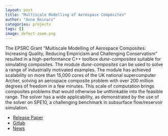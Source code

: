```yaml
---
layout: post
title: "Multiscale Modelling of Aerospace Composites"
author: "Anne Reinarz"
categories: projects
tags: []
image: defect-zoom.png
---
```


The EPSRC Grant "Multiscale Modelling of Aerospace Composites: Increasing Quality, Reducing Empiricism and Challenging Conservatism" resulted in a high-performance C++ toolbox <em>dune-composites</em> suitable for simulating composites. 
The module <em>dune-composites</em> can be used to solve a range of industrially motivated examples. The module has achieved scalability on more than 15,000 cores of the UK national supercomputer Archer, solving an aerospace composite problem with over 200 million degrees of freedom in a few minutes. This scale of computation brings composites problems that would otherwise be unthinkable into the feasible range. The solver has a wide applicability, as demonstrated by the use of the solver on SPE10, a challenging benchmark in subsurface flow/reservoir simulation.

- [Release Paper](https://www.sciencedirect.com/science/article/pii/S0010465519303364)
- [Gitlab](https://gitlab.dune-project.org/anne.reinarz/dune-composites)
- [News](https://www.bath.ac.uk/case-studies/improving-composite-wing-part-manufacture/) 
